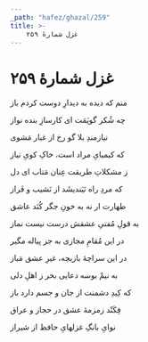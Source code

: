 ```yaml
---
_path: "hafez/ghazal/259"
title: >-
    غزل شمارهٔ ۲۵۹
---
```

# غزل شمارهٔ ۲۵۹

<div class="b" id="bn1"><div class="m1"><p>منم که دیده به دیدارِ دوست کردم باز</p></div>
<div class="m2"><p>چه شُکر گویَمَت ای کارسازِ بنده نواز</p></div></div>
<div class="b" id="bn2"><div class="m1"><p>نیازمندِ بلا گو رخ از غبار مَشوی</p></div>
<div class="m2"><p>که کیمیایِ مراد است، خاکِ کویِ نیاز</p></div></div>
<div class="b" id="bn3"><div class="m1"><p>ز مشکلاتِ طریقت عِنان مَتاب ای دل</p></div>
<div class="m2"><p>که مردِ راه نَیَندیشَد از نَشیب و فَراز</p></div></div>
<div class="b" id="bn4"><div class="m1"><p>طهارت ار نه به خونِ جگر کُنَد عاشق</p></div>
<div class="m2"><p>به قولِ مُفتیِ عشقش درست نیست نماز</p></div></div>
<div class="b" id="bn5"><div class="m1"><p>در این مُقامِ مجازی به جز پیاله مگیر</p></div>
<div class="m2"><p>در این سراچهٔ بازیچه، غیرِ عشق مَباز</p></div></div>
<div class="b" id="bn6"><div class="m1"><p>به نیمْ بوسه دعایی بخر ز اهلِ دلی</p></div>
<div class="m2"><p>که کِیدِ دشمنت از جان و جسم دارد باز</p></div></div>
<div class="b" id="bn7"><div class="m1"><p>فِکَنْد زمزمهٔ عشق در حجاز و عراق</p></div>
<div class="m2"><p>نوایِ بانگِ غزلهایِ حافظ از شیراز</p></div></div>
